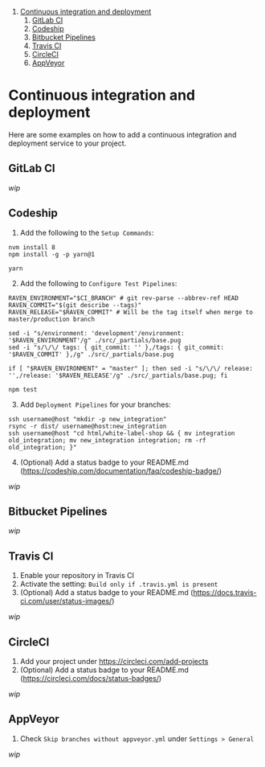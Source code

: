 1. [Continuous integration and deployment](#continuous-integration-and-deployment)
    1. [GitLab CI](#gitlab-ci)
    2. [Codeship](#codeship)
    3. [Bitbucket Pipelines](#bitbucket-pipelines)
    4. [Travis CI](#travis-ci)
    5. [CircleCI](#circleci)
    6. [AppVeyor](#appveyor)


# Continuous integration and deployment
Here are some examples on how to add a continuous integration and deployment service to your project.


## GitLab CI
_wip_


## Codeship
1. Add the following to the `Setup Commands`:

```shell
nvm install 8
npm install -g -p yarn@1

yarn
```

2. Add the following to `Configure Test Pipelines`:

```shell
RAVEN_ENVIRONMENT="$CI_BRANCH" # git rev-parse --abbrev-ref HEAD
RAVEN_COMMIT="$(git describe --tags)"
RAVEN_RELEASE="$RAVEN_COMMIT" # Will be the tag itself when merge to master/production branch

sed -i "s/environment: 'development'/environment: '$RAVEN_ENVIRONMENT'/g" ./src/_partials/base.pug
sed -i "s/\/\/ tags: { git_commit: '' },/tags: { git_commit: '$RAVEN_COMMIT' },/g" ./src/_partials/base.pug

if [ "$RAVEN_ENVIRONMENT" = "master" ]; then sed -i "s/\/\/ release: '',/release: '$RAVEN_RELEASE'/g" ./src/_partials/base.pug; fi

npm test
```

3. Add `Deployment Pipelines` for your branches:

```shell
ssh username@host "mkdir -p new_integration"
rsync -r dist/ username@host:new_integration
ssh username@host "cd html/white-label-shop && { mv integration old_integration; mv new_integration integration; rm -rf old_integration; }"
```

4. (Optional) Add a status badge to your README.md (https://codeship.com/documentation/faq/codeship-badge/)

_wip_


## Bitbucket Pipelines
_wip_


## Travis CI
1. Enable your repository in Travis CI
2. Activate the setting: `Build only if .travis.yml is present`
3. (Optional) Add a status badge to your README.md (https://docs.travis-ci.com/user/status-images/)

_wip_


## CircleCI
1. Add your project under https://circleci.com/add-projects
2. (Optional) Add a status badge to your README.md (https://circleci.com/docs/status-badges/)

_wip_


## AppVeyor
1. Check `Skip branches without appveyor.yml` under `Settings > General`

_wip_
